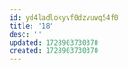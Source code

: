 ```yaml
---
id: yd4ladlokyvf0dzvuwq54f0
title: '18'
desc: ''
updated: 1728903730370
created: 1728903730370
---
```


